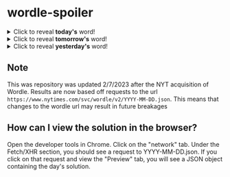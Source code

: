 # wordle-spoiler

<details>
  <summary>Click to reveal <b>today's</b> word!</summary>
  <br>
  <b> erupt </b>
</details>

<details>
  <summary>Click to reveal <b>tomorrow's</b> word!</summary>
  <br>
  <b> toxin </b>
</details>

<details>
  <summary>Click to reveal <b>yesterday's</b> word!</summary>
  <br>
  <b> since </b>
</details>

## Note
This was repository was updated 2/7/2023 after the NYT acquisition of Wordle. Results are now based off requests to the url `https://www.nytimes.com/svc/wordle/v2/YYYY-MM-DD.json`. This means that changes to the wordle url may result in future breakages

## How can I view the solution in the browser?
Open the developer tools in Chrome. Click on the "network" tab. Under the Fetch/XHR section, you should see a request to YYYY-MM-DD.json. If you click on that request and view the "Preview" tab, you will see a JSON object containing the day's solution.